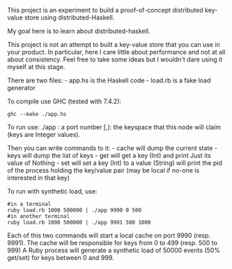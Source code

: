 
This project is an experiment to build a proof-of-concept distributed key-value
store using distributed-Haskell.

My goal here is to learn about distributed-haskell. 

This project is not an attempt to built a key-value store that you can use in
your product. In particular, here I care little about performance and
not at all about consistency.
Feel free to take some ideas but I wouldn't dare using it myself at this stage.


There are two files: 
	- app.hs is  the Haskell code
	- load.rb is a fake load generator

To compile use GHC (tested with 7.4.2):

	ghc --make ./app.hs
	
To run use:
	./app <port> <first-key> <last-key>
	<port>: a port number
	[<first-key>,<last-key>): the keyspace that this node will claim (keys are Integer values).

Then you can write commands to it:
	- cache will dump the current state
	- keys  will dump the list of keys
	- get <key> will get a key (Int) and print Just its value of Nothing
	- set <key> <value> will set a key (Int) to a value (String) will print the pid of the process holding the key/value pair (may be local if no-one is interested in that key)

To run with synthetic load, use:

	#in a terminal
	ruby load.rb 1000 500000 | ./app 9990 0 500
	#in another terminal
	ruby load.rb 1000 500000 | ./app 9991 500 1000

Each of this two commands will start a local cache on port 9990 (resp. 9991).
The cache will be responsible for keys from 0 to 499 (resp. 500 to 999)
A Ruby process will generate a synthetic load of 50000 events (50% get/set) 
for keys between 0 and 999.
